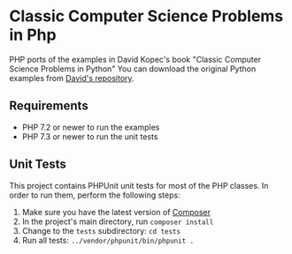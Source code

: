 # Classic Computer Science Problems in Php
PHP ports of the examples in David Kopec's book "Classic Computer Science Problems in Python"
You can download the original Python examples from [David's repository](https://github.com/davecom/ClassicComputerScienceProblemsInPython).

## Requirements
* PHP 7.2 or newer to run the examples
* PHP 7.3 or newer to run the unit tests

## Unit Tests
This project contains PHPUnit unit tests for most of the PHP classes. In order to run them, perform the following steps:
1. Make sure you have the latest version of [Composer](https://getcomposer.org/)
2. In the project's main directory, run `composer install`
3. Change to the `tests` subdirectory: `cd tests`
4. Run all tests: `../vendor/phpunit/bin/phpunit .`
